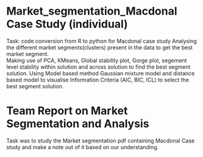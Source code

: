 # Market_segmentation_Macdonal Case Study (individual)
Task: code conversion from R to python for Macdonal case study
Analysing the different market segments(clusters) present in the data to get the best market segment.  
Making use of PCA, KMeans, Global stability plot, Gorge plot, segement level stability within solution and across solution to find the best segment solution.
Using Model based method Gaussian mixture model and distance based model to visualise Information Criteria (AIC, BIC, ICL) to select the best segment solution.

# Team Report on Market Segmentation and Analysis
Task was to study the Market segmentation pdf containing Macdonal Case study and make a note out of it based on our understanding.
